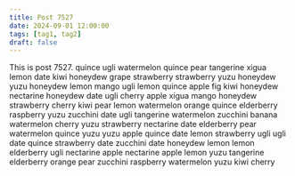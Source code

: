 ```yaml
---
title: Post 7527
date: 2024-09-01 12:00:00
tags: [tag1, tag2]
draft: false
---
```

This is post 7527.
quince
ugli
watermelon
quince
pear
tangerine
xigua
lemon
date
kiwi
honeydew
grape
strawberry
strawberry
yuzu
honeydew
yuzu
honeydew
lemon
mango
ugli
lemon
quince
apple
fig
kiwi
honeydew
nectarine
honeydew
date
ugli
cherry
apple
xigua
mango
honeydew
strawberry
cherry
kiwi
pear
lemon
watermelon
orange
quince
elderberry
raspberry
yuzu
zucchini
date
ugli
tangerine
watermelon
zucchini
banana
watermelon
cherry
yuzu
strawberry
nectarine
date
elderberry
pear
watermelon
quince
yuzu
yuzu
apple
quince
date
lemon
strawberry
ugli
ugli
date
quince
strawberry
date
zucchini
date
honeydew
lemon
lemon
elderberry
ugli
nectarine
apple
nectarine
apple
lemon
yuzu
tangerine
elderberry
orange
pear
zucchini
raspberry
watermelon
yuzu
kiwi
cherry

